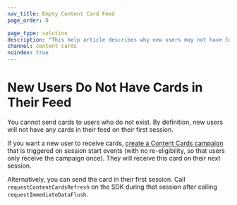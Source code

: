 ```yaml
---
nav_title: Empty Content Card Feed
page_order: 0

page_type: solution
description: "This help article describes why new users may not have Content Cards in their feed, and how to resolve this issue."
channel: content cards
noindex: true
---
```


# New Users Do Not Have Cards in Their Feed

You cannot send cards to users who do not exist. By definition, new users will not have any cards in their feed on their first session.

If you want a new user to receive cards, [create a Content Cards campaign]({{site.baseurl}}/user_guide/message_building_by_channel/content_cards/overview/#content-cards) that is triggered on session start events (with no re-eligibility, so that users only receive the campaign once). They will receive this card on their next session. 

Alternatively, you can send the card in their first session. Call `requestContentCardsRefresh` on the SDK during that session after calling `requestImmediateDataFlush`.
